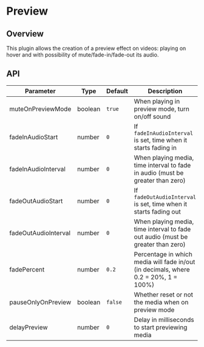 # Preview

## Overview

This plugin allows the creation of a preview effect on videos: playing on hover and with possibility of mute/fade-in/fade-out its audio.

## API

Parameter | Type | Default | Description
------ | --------- | ------- | --------
muteOnPreviewMode | boolean | `true` | When playing in preview mode, turn on/off sound
fadeInAudioStart | number | `0` | If `fadeInAudioInterval` is set, time when it starts fading in
fadeInAudioInterval | number | `0` | When playing media, time interval to fade in audio (must be greater than zero)
fadeOutAudioStart | number | `0` | If `fadeOutAudioInterval` is set, time when it starts fading out
fadeOutAudioInterval | number | `0` | When playing media, time interval to fade out audio (must be greater than zero)
fadePercent | number | `0.2` | Percentage in which media will fade in/out (in decimals, where 0.2 = 20%, 1 = 100%) 
pauseOnlyOnPreview | boolean | `false` | Whether reset or not the media when on preview mode
delayPreview | number | `0` | Delay in milliseconds to start previewing media